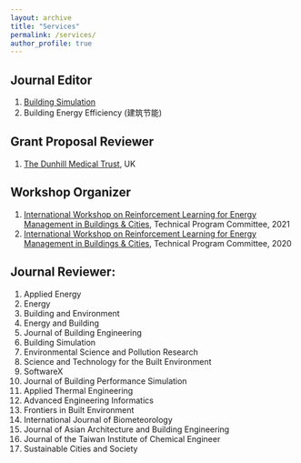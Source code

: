 ```yaml
---
layout: archive
title: "Services"
permalink: /services/
author_profile: true
---
```


## Journal Editor
1. [Building Simulation](https://www.springer.com/journal/12273)
1. Building Energy Efficiency (建筑节能)


## Grant Proposal Reviewer
1. [The Dunhill Medical Trust](https://dunhillmedical.org.uk/), UK

## Workshop Organizer
1. [International Workshop on Reinforcement Learning for Energy Management in Buildings & Cities](https://rlem-workshop.net/), Technical Program Committee, 2021
1. [International Workshop on Reinforcement Learning for Energy Management in Buildings & Cities](https://rlem-workshop.net/), Technical Program Committee, 2020

## Journal Reviewer:
1. Applied Energy
1. Energy
1. Building and Environment
1. Energy and Building
1. Journal of Building Engineering
1. Building Simulation
1. Environmental Science and Pollution Research
1. Science and Technology for the Built Environment
1. SoftwareX
1. Journal of Building Performance Simulation
1. Applied Thermal Engineering
1. Advanced Engineering Informatics
1. Frontiers in Built Environment
1. International Journal of Biometeorology
1. Journal of Asian Architecture and Building Engineering
1. Journal of the Taiwan Institute of Chemical Engineer
1. Sustainable Cities and Society